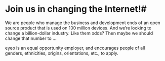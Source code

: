 # Join us in changing the Internet!#

We are <? include size-of-team ?> people who manage the business and development ends of an open source product that is used on 100 million devices. And we’re looking to change a billion-dollar industry. Like them odds? Then maybe we should change that number to <? include size-of-team-plus-one ?> …

eyeo is an equal opportunity employer, and encourages people of all genders, ethnicities, origins, orientations, etc., to apply.
